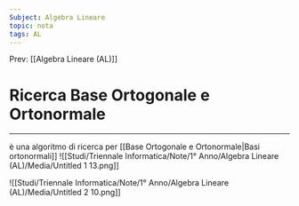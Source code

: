 ```yaml
---
Subject: Algebra Lineare
topic: nota
tags: AL
---
```


Prev: [[Algebra Lineare (AL)]]

# Ricerca Base Ortogonale e Ortonormale
---
è una algoritmo di ricerca per [[Base Ortogonale e Ortonormale|Basi ortonormali]]
![[Studi/Triennale Informatica/Note/1° Anno/Algebra Lineare (AL)/Media/Untitled 1 13.png]]

![[Studi/Triennale Informatica/Note/1° Anno/Algebra Lineare (AL)/Media/Untitled 2 10.png]]
